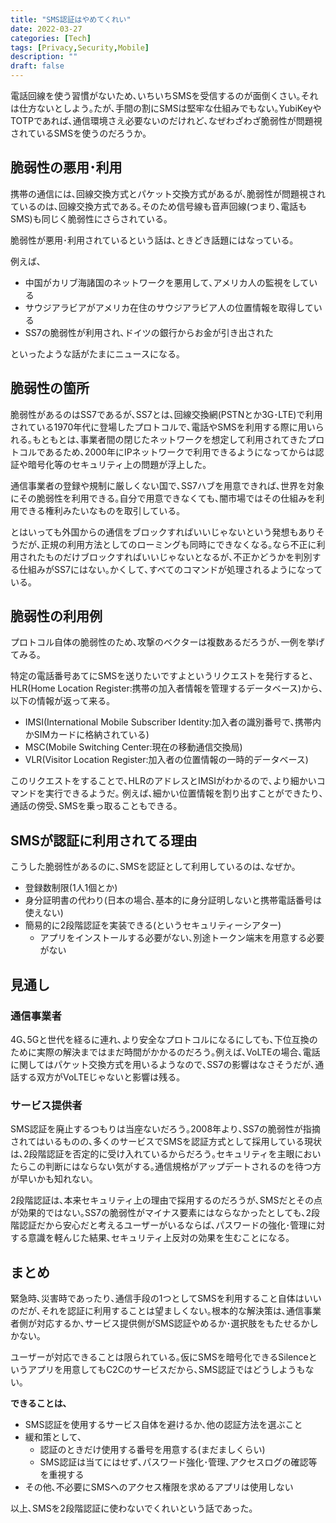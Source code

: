 ```yaml
---
title: "SMS認証はやめてくれい"
date: 2022-03-27
categories: [Tech]
tags: [Privacy,Security,Mobile]
description: ""
draft: false
---
```

電話回線を使う習慣がないため､いちいちSMSを受信するのが面倒くさい｡それは仕方ないとしよう｡たが､手間の割にSMSは堅牢な仕組みでもない｡YubiKeyやTOTPであれば､通信環境さえ必要ないのだけれど､なぜわざわざ脆弱性が問題視されているSMSを使うのだろうか｡

## 脆弱性の悪用･利用

携帯の通信には､回線交換方式とパケット交換方式があるが､脆弱性が問題視されているのは､回線交換方式である｡そのため信号線も音声回線(つまり､電話もSMS)も同じく脆弱性にさらされている｡

脆弱性が悪用･利用されているという話は､ときどき話題にはなっている｡

例えば､

- 中国がカリブ海諸国のネットワークを悪用して､アメリカ人の監視をしている
- サウジアラビアがアメリカ在住のサウジアラビア人の位置情報を取得している
- SS7の脆弱性が利用され､ドイツの銀行からお金が引き出された

といったような話がたまにニュースになる｡

## 脆弱性の箇所

脆弱性があるのはSS7であるが､SS7とは､回線交換網(PSTNとか3G･LTE)で利用されている1970年代に登場したプロトコルで､電話やSMSを利用する際に用いられる｡もともとは､事業者間の閉じたネットワークを想定して利用されてきたプロトコルであるため､2000年にIPネットワークで利用できるようになってからは認証や暗号化等のセキュリティ上の問題が浮上した｡

通信事業者の登録や規制に厳しくない国で､SS7ハブを用意できれば､世界を対象にその脆弱性を利用できる｡自分で用意できなくても､闇市場ではその仕組みを利用できる権利みたいなものを取引している｡

とはいっても外国からの通信をブロックすればいいじゃないという発想もありそうだが､正規の利用方法としてのローミングも同時にできなくなる｡なら不正に利用されたものだけブロックすればいいじゃないとなるが､不正かどうかを判別する仕組みがSS7にはない｡かくして､すべてのコマンドが処理されるようになっている｡

## 脆弱性の利用例

プロトコル自体の脆弱性のため､攻撃のベクターは複数あるだろうが､一例を挙げてみる｡

特定の電話番号あてにSMSを送りたいですよというリクエストを発行すると､HLR(Home Location Register:携帯の加入者情報を管理するデータベース)から､以下の情報が返って来る｡
- IMSI(International Mobile Subscriber Identity:加入者の識別番号で､携帯内かSIMカードに格納されている)
- MSC(Mobile Switching Center:現在の移動通信交換局)
- VLR(Visitor Location Register:加入者の位置情報の一時的データベース)

このリクエストをすることで､HLRのアドレスとIMSIがわかるので､より細かいコマンドを実行できるようだ｡
例えば､細かい位置情報を割り出すことができたり､通話の傍受､SMSを乗っ取ることもできる｡



## SMSが認証に利用されてる理由

こうした脆弱性があるのに､SMSを認証として利用しているのは､なぜか｡

- 登録数制限(1人1個とか)
- 身分証明書の代わり(日本の場合､基本的に身分証明しないと携帯電話番号は使えない)
- 簡易的に2段階認証を実装できる(というセキュリティーシアター)
    - アプリをインストールする必要がない､別途トークン端末を用意する必要がない
    

## 見通し

### 通信事業者

4G､5Gと世代を経るに連れ､より安全なプロトコルになるにしても､下位互換のために実際の解決まではまだ時間がかかるのだろう｡例えば､VoLTEの場合､電話に関してはパケット交換方式を用いるようなので､SS7の影響はなさそうだが､通話する双方がVoLTEじゃないと影響は残る｡

### サービス提供者

SMS認証を廃止するつもりは当座ないだろう｡2008年より､SS7の脆弱性が指摘されてはいるものの､多くのサービスでSMSを認証方式として採用している現状は､2段階認証を否定的に受け入れているからだろう｡セキュリティを主眼においたらこの判断にはならない気がする｡通信規格がアップデートされるのを待つ方が早いかも知れない｡

2段階認証は､本来セキュリティ上の理由で採用するのだろうが､SMSだとその点が効果的ではない｡SS7の脆弱性がマイナス要素にはならなかったとしても､2段階認証だから安心だと考えるユーザーがいるならば､パスワードの強化･管理に対する意識を軽んじた結果､セキュリティ上反対の効果を生むことになる｡

## まとめ

緊急時､災害時であったり､通信手段の1つとしてSMSを利用すること自体はいいのだが､それを認証に利用することは望ましくない｡根本的な解決策は､通信事業者側が対応するか､サービス提供側がSMS認証やめるか･選択肢をもたせるかしかない｡

ユーザーが対応できることは限られている｡仮にSMSを暗号化できるSilenceというアプリを用意してもC2Cのサービスだから､SMS認証ではどうしようもない｡

**できることは､**
- SMS認証を使用するサービス自体を避けるか､他の認証方法を選ぶこと
- 緩和策として､
    - 認証のときだけ使用する番号を用意する(まだましくらい)
    - SMS認証は当てにはせず､パスワード強化･管理､アクセスログの確認等を重視する 
- その他､不必要にSMSへのアクセス権限を求めるアプリは使用しない


以上､SMSを2段階認証に使わないでくれいという話であった｡
